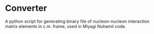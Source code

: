 # Converter
A python script for generating binary file of nucleon-nucleon interaction matrix elements in c.m. frame, used in Miyagi Nuhamil code.
